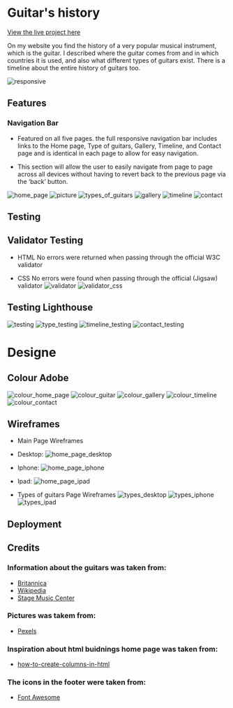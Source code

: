 


# Guitar's history


[View the live project here](https://mariaarnesson.github.io/the_history_of_the_guitars/)

On my website you find the history of a very popular musical instrument, which is the guitar. I described where the guitar comes from and in which countries it is used, and also what different types of guitars exist. There is a timeline about the entire history of guitars too.

![responsive](assets/image/responsive.png)

## Features
### Navigation Bar
- Featured on all five pages. the full responsive navigation bar includes links to the  Home page, Type of guitars, Gallery, Timeline,  and Contact page and is identical in each page to allow for easy navigation.

- This section will allow the user to easily navigate from page to page across all devices without having to revert back to the previous page via the ‘back’ button.

![home_page](assets/image/home_page.png)
![picture](assets/image/picture.png)
![types_of_guitars](assets/image/types_of_guitars.png)
![gallery](assets/image/gallery.png)
![timeline](assets/image/timeline.png)
![contact](assets/image/contact.png)

## Testing 

## Validator Testing

- HTML
No errors were returned when passing through the official W3C validator

- CSS
No errors were found when passing through the official (Jigsaw) validator
![validator](assets/image/validator.png)
![validator_css](assets/image/validator_css.png)

## Testing Lighthouse

![testing](assets/image/testing.png)
![type_testing](assets/image/type_testing.png)
![timeline_testing](assets/image/timeline_testing.png)
![contact_testing](assets/image/contact_testing.png)

# Designe
## Colour Adobe

![colour_home_page](assets/image/colour_home_page.png)
![colour_guitar](assets/image/colour_guitar.png)
![colour_gallery](assets/image/colour_gallery.png)
![colour_timeline](assets/image/colour_timeline.png)
![colour_contact](assets/image/colour_contact.png)

## Wireframes


- Main Page Wireframes
 - Desktop:
![home_page_desktop](assets/image/wireframes_home_page_detsktop.png)
 - Iphone:
![home_page_iphone](assets/image/wireframes_home_page_iphone.png)
 - Ipad:
![home_page_ipad](assets/image/wireframes_home_page_ipad.png)


- Types of guitars Page Wireframes
![types_desktop](assets/image/wireframes_types_desktop.png)
![types_iphone](assets/image/wireframes_types_iphone.png)
![types_ipad](assets/image/wireframes_types_ipad.png)
## Deployment
## Credits
### Information about the guitars was taken from:
- [Britannica](https://www.britannica.com/art/guitar)
- [Wikipedia](https://en.wikipedia.org/wiki/Musical_instrument)
- [Stage Music Center](https://stagemusiccenter.com/)

### Pictures was takem from:
- [Pexels](https://www.pexels.com/sv-se/)

### Inspiration about html buidnings home page was taken from:
- [how-to-create-columns-in-html](https://www.educative.io/answers/)
  

### The icons in the footer were taken from:
- [Font Awesome](https://fontawesome.com/icons/dumbbell?s=solid&f=classic)
